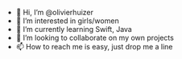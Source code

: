 - 👋 Hi, I’m @olivierhuizer
- 👀 I’m interested in girls/women
- 🌱 I’m currently learning Swift, Java
- 💞️ I’m looking to collaborate on my own projects
- 📫 How to reach me is easy, just drop me a line

<!---
olivierhuizer/olivierhuizer is a ✨ special ✨ repository because its `README.md` (this file) appears on your GitHub profile.
You can click the Preview link to take a look at your changes.
--->
